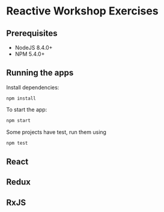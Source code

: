 # Reactive Workshop Exercises #

## Prerequisites

* NodeJS 8.4.0+
* NPM 5.4.0+

## Running the apps

Install dependencies:

````
npm install
````

To start the app:

````bash
npm start
````

Some projects have test, run them using

````bash
npm test
````

## React ##

## Redux ##

## RxJS ##
